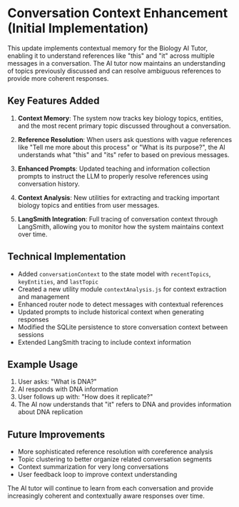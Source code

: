 # Conversation Context Enhancement (Initial Implementation)

This update implements contextual memory for the Biology AI Tutor, enabling it to understand references like "this" and "it" across multiple messages in a conversation. The AI tutor now maintains an understanding of topics previously discussed and can resolve ambiguous references to provide more coherent responses.

## Key Features Added

1. **Context Memory**: The system now tracks key biology topics, entities, and the most recent primary topic discussed throughout a conversation.

2. **Reference Resolution**: When users ask questions with vague references like "Tell me more about this process" or "What is its purpose?", the AI understands what "this" and "its" refer to based on previous messages.

3. **Enhanced Prompts**: Updated teaching and information collection prompts to instruct the LLM to properly resolve references using conversation history.

4. **Context Analysis**: New utilities for extracting and tracking important biology topics and entities from user messages.

5. **LangSmith Integration**: Full tracing of conversation context through LangSmith, allowing you to monitor how the system maintains context over time.

## Technical Implementation

- Added `conversationContext` to the state model with `recentTopics`, `keyEntities`, and `lastTopic`
- Created a new utility module `contextAnalysis.js` for context extraction and management
- Enhanced router node to detect messages with contextual references
- Updated prompts to include historical context when generating responses
- Modified the SQLite persistence to store conversation context between sessions
- Extended LangSmith tracing to include context information

## Example Usage

1. User asks: "What is DNA?"
2. AI responds with DNA information
3. User follows up with: "How does it replicate?"
4. The AI now understands that "it" refers to DNA and provides information about DNA replication

## Future Improvements

- More sophisticated reference resolution with coreference analysis
- Topic clustering to better organize related conversation segments
- Context summarization for very long conversations
- User feedback loop to improve context understanding

The AI tutor will continue to learn from each conversation and provide increasingly coherent and contextually aware responses over time.
